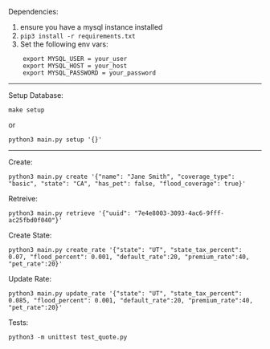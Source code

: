Dependencies: 

1. ensure you have a mysql instance installed
2. ```pip3 install -r requirements.txt```
3. Set the following env vars:
```
    export MYSQL_USER = your_user
    export MYSQL_HOST = your_host
    export MYSQL_PASSWORD = your_password
```
--------------------------------------------------
Setup Database:

    make setup

or 

    python3 main.py setup '{}'

--------------------------------------------------
Create:

    python3 main.py create '{"name": "Jane Smith", "coverage_type": "basic", "state": "CA", "has_pet": false, "flood_coverage": true}'


Retreive:

    python3 main.py retrieve '{"uuid": "7e4e8003-3093-4ac6-9fff-ac25fbd0f040"}'


Create State:

    python3 main.py create_rate '{"state": "UT", "state_tax_percent": 0.07, "flood_percent": 0.001, "default_rate":20, "premium_rate":40, "pet_rate":20}'


Update Rate:

    python3 main.py update_rate '{"state": "UT", "state_tax_percent": 0.085, "flood_percent": 0.001, "default_rate":20, "premium_rate":40, "pet_rate":20}'


Tests:

    python3 -m unittest test_quote.py
